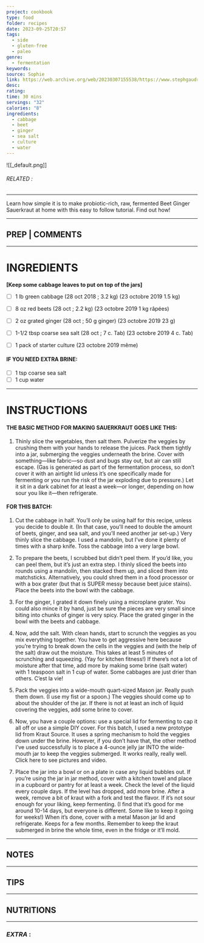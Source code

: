 ```yaml
---
project: cookbook
type: food
folder: recipes
date: 2023-09-25T20:57
tags:
  - side
  - gluten-free
  - paleo
genre:
  - fermentation
keywords: 
source: Sophie
link: https://web.archive.org/web/20230307155538/https://www.stephgaudreau.com/2014/08/23/beet-ginger-sauerkraut
desc: 
rating: 
time: 30 mins
servings: "32"
calories: "8"
ingredients:
  - cabbage
  - beet
  - ginger
  - sea salt
  - culture
  - water
---
```


![[_default.png]]
###### *RELATED* : 
---
Learn how simple it is to make probiotic-rich, raw, fermented Beet Ginger Sauerkraut at home with this easy to follow tutorial. Find out how!

---
## PREP | COMMENTS



---
# INGREDIENTS

**[Keep some cabbage leaves to put on top of the jars]**
- [ ] 1 lb green cabbage (28 oct 2018 ; 3.2 kg) (23 octobre 2019 1.5 kg)
- [ ] 8 oz red beets (28 oct ; 2.2 kg) (23 octobre 2019 1 kg râpées)
- [ ] 2 oz grated ginger (28 oct ; 50 g ginger) (23 octobre 2019 23 g)
- [ ] 1-1/2 tbsp coarse sea salt (28 oct ; 7 c. Tab) (23 octobre 2019 4 c. Tab)

- [ ] 1 pack of starter culture (23 octobre 2019 même)

####   

#### IF YOU NEED EXTRA BRINE:

- [ ] 1 tsp coarse sea salt
- [ ] 1 cup water

---
# INSTRUCTIONS

#### THE BASIC METHOD FOR MAKING SAUERKRAUT GOES LIKE THIS:

1. Thinly slice the vegetables, then salt them. Pulverize the veggies by crushing them with your hands to release the juices. Pack them tightly into a jar, submerging the veggies underneath the brine. Cover with something—like fabric—so dust and bugs stay out, but air can still escape. (Gas is generated as part of the fermentation process, so don’t cover it with an airtight lid unless it’s one specifically made for fermenting or you run the risk of the jar exploding due to pressure.) Let it sit in a dark cabinet for at least a week—or longer, depending on how sour you like it—then refrigerate.
    

#### FOR THIS BATCH:

1. Cut the cabbage in half. You’ll only be using half for this recipe, unless you decide to double it. (In that case, you’ll need to double the amount of beets, ginger, and sea salt, and you’ll need another jar set-up.) Very thinly slice the cabbage. I used a mandolin, but I’ve done it plenty of times with a sharp knife. Toss the cabbage into a very large bowl.
    
2. To prepare the beets, I scrubbed but didn’t peel them. If you’d like, you can peel them, but it’s just an extra step. I thinly sliced the beets into rounds using a mandolin, then stacked them up, and sliced them into matchsticks. Alternatively, you could shred them in a food processor or with a box grater (but that is SUPER messy because beet juice stains). Place the beets into the bowl with the cabbage.
    
3. For the ginger, I grated it down finely using a microplane grater. You could also mince it by hand, just be sure the pieces are very small since biting into chunks of ginger is very spicy. Place the grated ginger in the bowl with the beets and cabbage.
    
4. Now, add the salt. With clean hands, start to scrunch the veggies as you mix everything together. You have to get aggressive here because you’re trying to break down the cells in the veggies and (with the help of the salt) draw out the moisture. This takes at least 5 minutes of scrunching and squeezing. (Yay for kitchen fitness!) If there’s not a lot of moisture after that time, add more by making some brine (salt water) with 1 teaspoon salt in 1 cup of water. Some cabbages are just drier than others. C’est la vie!
    
5. Pack the veggies into a wide-mouth quart-sized Mason jar. Really push them down. (I use my fist or a spoon.) The veggies should come up to about the shoulder of the jar. If there is not at least an inch of liquid covering the veggies, add some brine to cover.
    
6. Now, you have a couple options: use a special lid for fermenting to cap it all off or use a simple DIY cover. For this batch, I used a new prototype lid from Kraut Source. It uses a spring mechanism to hold the veggies down under the brine. However, if you don’t have that, the other method I’ve used successfully is to place a 4-ounce jelly jar INTO the wide-mouth jar to keep the veggies submerged. It works really, really well. Click here to see pictures and video.
    
7. Place the jar into a bowl or on a plate in case any liquid bubbles out. If you’re using the jar in jar method, cover with a kitchen towel and place in a cupboard or pantry for at least a week. Check the level of the liquid every couple days. If the level has dropped, add more brine. After a week, remove a bit of kraut with a fork and test the flavor. If it’s not sour enough for your liking, keep fermenting. (I find that it’s good for me around 10-14 days, but everyone is different. Some like to keep it going for weeks!) When it’s done, cover with a metal Mason jar lid and refrigerate. Keeps for a few months. Remember to keep the kraut submerged in brine the whole time, even in the fridge or it’ll mold.

---
## NOTES



---
## TIPS



---
## NUTRITIONS



---
### *EXTRA* :



